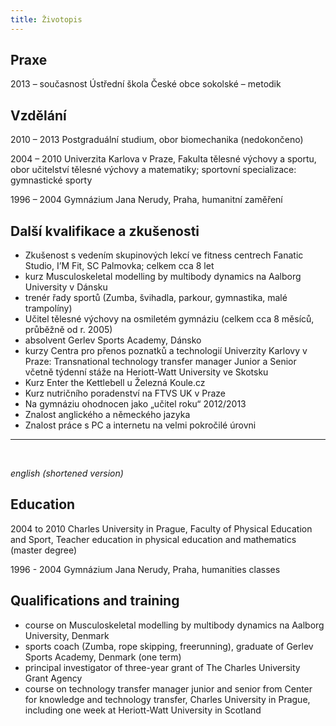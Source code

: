 ```yaml
---
title: Životopis
---
```


## Praxe 

2013 – současnost Ústřední škola České obce sokolské – metodik

## Vzdělání

2010 – 2013 Postgraduální studium, obor biomechanika (nedokončeno)

2004 – 2010 Univerzita Karlova v Praze, Fakulta tělesné výchovy a sportu, obor učitelství tělesné výchovy a matematiky; sportovní specializace: gymnastické sporty

1996 – 2004 Gymnázium Jana Nerudy, Praha, humanitní zaměření

## Další kvalifikace a zkušenosti

* Zkušenost s vedením skupinových lekcí ve fitness centrech Fanatic Studio, I’M Fit, SC Palmovka; celkem cca 8 let 
* kurz Musculoskeletal modelling by multibody dynamics na Aalborg University v Dánsku
* trenér řady sportů (Zumba, švihadla, parkour, gymnastika, malé trampolíny)
* Učitel tělesné výchovy na osmiletém gymnáziu (celkem cca 8 měsíců, průběžně od r. 2005)
* absolvent Gerlev Sports Academy, Dánsko
* kurzy Centra pro přenos poznatků a technologií Univerzity Karlovy v Praze: Transnational technology transfer manager Junior a Senior včetně týdenní stáže na Heriott-Watt University ve Skotsku
* Kurz Enter the Kettlebell u Železná Koule.cz
* Kurz nutričního poradenství na FTVS UK v Praze
* Na gymnáziu ohodnocen jako „učitel roku“ 2012/2013 
* Znalost anglického a německého jazyka
* Znalost práce s PC a internetu na velmi pokročilé úrovni 

* * *

   

*english (shortened version)*

## Education

2004 to 2010 Charles University in Prague, Faculty of Physical Education and Sport, Teacher education in physical education and mathematics (master degree)

1996 - 2004 Gymnázium Jana Nerudy, Praha, humanities classes

## Qualifications and training

* course on Musculoskeletal modelling by multibody dynamics na Aalborg University, Denmark
* sports coach (Zumba, rope skipping, freerunning), graduate of Gerlev Sports Academy, Denmark (one term)
* principal investigator of three-year grant of The Charles University Grant Agency
* course on technology transfer manager junior and senior from Center for knowledge and technology transfer, Charles University in Prague, including one week at Heriott-Watt University in Scotland
